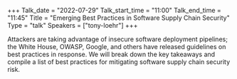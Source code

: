 +++
Talk_date = "2022-07-29"
Talk_start_time = "11:00"
Talk_end_time = "11:45"
Title = "Emerging Best Practices in Software Supply Chain Security"
Type = "talk"
Speakers = ["tony-loehr"]
+++

Attackers are taking advantage of insecure software deployment pipelines; the White House, OWASP, Google, and others have released guidelines on best practices in response. We will break down the key takeaways and compile a list of best practices for mitigating software supply chain security risk.

